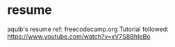 # resume
 aquib's resume
ref: freecodecamp.org 
Tutorial followed: https://www.youtube.com/watch?v=xV7S8BhIeBo